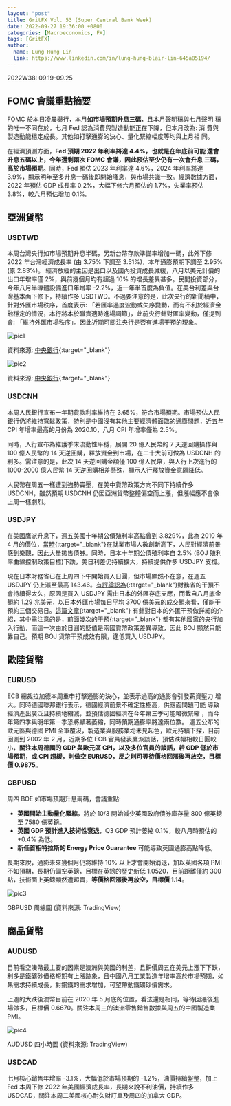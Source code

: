 ```yaml
---
layout: "post"
title: GritFX Vol. 53 (Super Central Bank Week)
date: 2022-09-27 19:36:00 +0800
categories: [Macroeconomics, FX]
tags: [GritFX]
author:
  name: Lung Hung Lin
  link: https://www.linkedin.com/in/lung-hung-blair-lin-645a85194/ 
---
```

2022W38: 09.19-09.25

## FOMC 會議重點摘要
FOMC 於本日凌晨舉行，本月**如市場預期升息三碼**，且本月聲明稿與七月聲明
稿的唯一不同在於，七月 Fed 認為消費與製造動能正在下降，但本月改為: 消
費與製造動能穩定成長。其他如打擊通膨的決心、量化緊縮幅度等均與上月相
同。

在經濟預測方面，**Fed 預期 2022 年利率將達 4.4%，也就是在年底前可能
還會升息五碼以上，今年還剩兩次 FOMC 會議，因此預估至少仍有一次會升息
三碼，高於市場預期**。同時，Fed 預估 2023 年利率達 4.6%，2024 年利率將達 3.9%，顯示明年至多升息一碼後即開始降息，與市場共識一致。經濟數據方面，2022 年預估 GDP 成長率 0.2%，大幅下修六月預估的 1.7%，失業率預估 3.8%，較六月預估增加 0.1%。

## 亞洲貨幣
### USDTWD 

本周台灣央行如市場預期升息半碼，另新台幣存款準備率增加一碼，此外下修
2022 年台灣經濟成長率 (由 3.75% 下調至 3.51%)，本年通膨預期下調至 2.95% (原 2.83%)。 經濟放緩的主因是出口以及國內投資成長減緩，八月以美元計價的出口年增率僅 2%，與前幾個月均有超過 10% 的增長差異甚多。民間投資部分，今年八月半導體設備進口年增率 -2.2%，近一年半首度為負值。在美台利差與台灣基本面下修下，持續作多 USDTWD。不過要注意的是，此次央行的新聞稿中，針對外匯市場秩序，首度表示: 「若匯率過度波動或失序變動，而有不利於經濟金融穩定的情況，本行將本於職責適時進場調節」，此前央行針對匯率變動，僅提到會: 「維持外匯市場秩序」。因此近期可關注央行是否有進場干預的現象。

![pic1](https://lh3.googleusercontent.com/pw/AL9nZEWAm9N_MhteOfCJOSQfNEO0C3ZXRRxujg44e9MO66C0mI-5bJXPjxCU2Mmpugljny79ZOzNgW2HOD-eJaVn58c7vQPmhVIsYY5QIM3a6Bip9sqV-ziL3z-c-ssUN7RwZrqUybxuiCYfRO7jERunGjk2=w559-h415-no?authuser=0)

資料來源: [中央銀行](https://www.cbc.gov.tw/tw/cp-357-154508-81372-1.html){:target="_blank"}

![pic2](https://lh3.googleusercontent.com/pw/AL9nZEUbD7YVEKYgoEYMThF54JEjmuqGd9eOaUwYwGKjuPEh_hvB3t36sQowE5VXRT9q3C_bRWhR2SHRgxRLAC7JhoWi4-tYEg4g2fsAv1ln46CZfBrpgoerZ3hpQ3IEU-2gOPWrOFRGl3aSH0dvdTFV9zvj=w629-h321-no?authuser=0)

資料來源: [中央銀行](https://www.cbc.gov.tw/tw/cp-357-154508-81372-1.html){:target="_blank"}

### USDCNH
本周人民銀行宣布一年期貸款利率維持在 3.65%，符合市場預期。市場預估人民銀行仍將維持寬鬆政策，特別是中國沒有其他主要經濟體面臨的通膨問題，近五年 CPI 年增率最高的月份為 2020.10，八月 CPI 年增率僅為 2.5%。

同時，人行宣布為維護季末流動性平穩，展開 20 億人民幣的 7 天逆回購操作與 100 億人民幣的 14 天逆回購，釋放資金到市場，在二十大前可做為 USDCNH 的利多。需注意的是，此次 14 天逆回購金額僅 100 億人民幣，與人行上次進行的 1000-2000 億人民幣 14 天逆回購相差懸殊，顯示人行釋放資金意願降低。

人民幣在周五一樣遭到強勢賣壓，在美中貨幣政策方向不同下持續作多
USDCNH，雖然預期 USDCNH 仍因亞洲貨幣整體偏空而上漲，但漲幅應不會像
上周一樣劇烈。

### USDJPY

在美國鷹派升息下，週五美國十年期公債殖利率高點曾到 3.829%，此為 2010 年 4 月的價位，[當時](https://money.cnn.com/2010/04/05/markets/bondcenter/Treasurys/){:target="_blank"}在就業市場人數創新高下，人民對經濟前景感到樂觀，因此大量拋售債券。同時，日本十年期公債殖利率自 2.5% (BOJ 殖利率曲線控制政策目標)下跌，美日利差仍持續擴大，持續提供作多 USDJPY 支撐。

現在日本財務省已在上周四下午開始買入日圓，但市場顯然不在意，在週五 USDJPY 仍上漲至最高 143.46。[有評論認為](https://zh.cn.nikkei.com/politicsaeconomy/economic-policy/49968-2022-09-23-01-48-19.html?start=0){:target="_blank"}財務省的干預不會持續得太久，原因是買入 USDJPY 需由日本的外匯存底支應，而截自八月底金額約 1.29 兆美元，以日本外匯市場每日平均 3700 億美元的成交額來看，僅能干預約三個交易日。[這篇文章](https://www.washingtonpost.com/business/how-does-japan-intervene-in-currency-markets/2022/09/22/b2bf8dac-3a5c-11ed-b8af-0a04e5dc3db6_story.html){:target="_blank"} 有針對日本的外匯干預做詳細的介紹，其中需注意的是，[前面幾次的干預](https://money.udn.com/money/story/5599/6612669?from=edn_referralnews_story_ch10846){:target="_blank"} 都有其他國家的央行加入行動，而這一次由於日圓的貶值是兩國貨幣政策差異導致，因此 BOJ 顯然只能靠自己。預期 BOJ 貨幣干預成效有限，逢低買入 USDJPY。

## 歐陸貨幣
### EURUSD

ECB 總裁拉加德本周重申打擊通膨的決心，並表示過高的通膨會引發薪資壓力
增大。同時德國聯邦銀行表示，德國經濟前景不確定性極高，供應面問題可能
導致經濟產出廣泛且持續地縮減，並預估德國經濟在今年第三季可能略微緊縮
，而今年第四季與明年第一季恐將顯著萎縮，同時預期通膨率將達兩位數。
週五公布的歐元區與德國 PMI 全軍覆沒，製造業與服務業均未見起色，歐元持續下探，目前回測到 2002 年 2 月，近期多位 ECB 官員發表鷹派談話，預估跌幅相較日圓較小，**關注本周德國的 GDP 與歐元區 CPI，以及多位官員的談話，若 GDP 低於市場預期，或 CPI 趨緩，則做空 EURUSD，反之則可等待價格回漲後再放空，目標價 0.9875**。

### GBPUSD
周四 BOE 如市場預期升息兩碼，會議重點:

- **英國開始主動量化緊縮**，將於 10/3 開始減少英國政府債券庫存量 800 億英鎊
至 7580 億英鎊。
- **英國 GDP 預計進入技術性衰退**，Q3 GDP 預計萎縮 0.1%，較八月時預估的
+0.4% 為低。
- **新任首相特拉斯的 Energy Price Guarantee** 可能導致英國通膨高點降低。
  
長期來說，通膨未來幾個月仍將維持 10% 以上才會開始消退，加以英國各項 PMI 不如預期，長期仍偏空英鎊，目標在英鎊的歷史新低 1.0520，目前距離僅約 300 點，技術面上英鎊顯然遭超賣，**等價格回漲後再放空，目標價 1.14**。

![pic3](https://lh3.googleusercontent.com/pw/AL9nZEWW3z3rvrFb4IhRyGS-YpmdePJSnHdpXdygtQFxUwXywvxht5E8LuWJ6UQpkPhhkWTWroF8dHGSrQM7Cf-pQrz2KfHc3ebilEsoXSITkoxrkcXYlfVO9OMmITKSndn3JnVIK2ONy2QVfwRAT23SOtmz=w1373-h663-no?authuser=0)

GBPUSD 周線圖 (資料來源: TradingView)

## 商品貨幣
### AUDUSD
目前看空澳幣最主要的因素是澳洲與美國的利差，且銅價周五在美元上漲下下跌，利多是鐵礦砂價格短期有上漲跡象，且中國八月工業製造年增率高於市場預期，如果需求持續成長，對鋼鐵的需求增加，可望帶動鐵礦砂價需求。

上週的大跌後澳幣目前在 2020 年 5 月底的位置，看法還是相同，等待回漲後進場做多，目標價 0.6670。關注本周三的澳洲零售銷售數據與周五的中國製造業 PMI。

![pic4](https://lh3.googleusercontent.com/pw/AL9nZEWv_zC-d5u6fHt2ddPvenmRxZ75c_gRJUmHQ4p5araLeXqcOkW0UVKd4o1HjSXMrWfgOX3Sedo4LlYr5i8LgG3onPOiuS4lZAvSPHD3R8JEA22pCaxYGy1in2SZfdz1zzLQK4WHh0PNTvYOczdlaXN3=w1372-h663-no?authuser=0)

 
AUDUSD 四小時圖 (資料來源: TradingView)

### USDCAD
七月核心銷售年增率 -3.1%，大幅低於市場預期的 -1.2%，油價持續盤整，加上 Fed 本周下修 2022 年美國經濟成長率，長期來說不利油價，持續作多 USDCAD，關注本周二美國核心耐久財訂單及周四的加拿大 GDP。

